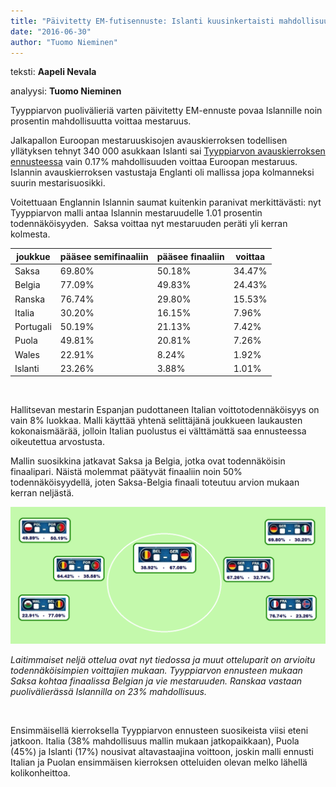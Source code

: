 ```yaml
---
title: "Päivitetty EM-futisennuste: Islanti kuusinkertaisti mahdollisuutensa Euroopan mestariksi!"
date: "2016-06-30"
author: "Tuomo Nieminen"
---
```


<!-- ![KUVA: Uefa](http://img.uefa.com/imgml/2016/euro/social/og-default.jpg) -->

teksti: **Aapeli Nevala**

analyysi: **Tuomo Nieminen**

Tyyppiarvon puolivälieriä varten päivitetty EM-ennuste povaa Islannille noin prosentin mahdollisuutta voittaa mestaruus.

Jalkapallon Euroopan mestaruuskisojen avauskierroksen todellisen yllätyksen tehnyt 340 000 asukkaan Islanti sai [Tyyppiarvon avauskierroksen ennusteessa](http://tyyppiarvo.com/2016/06/tyyppiarvo-tutki-32768-mahdollista-skenaariota-belgia-saksa-todennakoisin-em-finaali/) vain 0.17% mahdollisuuden voittaa Euroopan mestaruus. Islannin avauskierroksen vastustaja Englanti oli mallissa jopa kolmanneksi suurin mestarisuosikki.

Voitettuaan Englannin Islannin saumat kuitenkin paranivat merkittävästi: nyt Tyyppiarvon malli antaa Islannin mestaruudelle 1.01 prosentin todennäköisyyden.  Saksa voittaa nyt mestaruuden peräti yli kerran kolmesta.

joukkue	| pääsee semifinaaliin | pääsee finaaliin | voittaa
-- | -- | -- | -- |
Saksa | 69.80% | 50.18% | 34.47% |
Belgia | 77.09% | 49.83% | 24.43% |
Ranska | 76.74% | 29.80% | 15.53% |
Italia | 30.20% | 16.15% | 7.96% |
Portugali | 50.19% | 21.13% | 7.42% |
Puola | 49.81% | 20.81% | 7.26% |
Wales | 22.91% | 8.24% | 1.92% |
Islanti | 23.26% | 3.88% | 1.01% |

 

Hallitsevan mestarin Espanjan pudottaneen Italian voittotodennäköisyys on vain 8% luokkaa. Malli käyttää yhtenä selittäjänä joukkueen laukausten kokonaismäärää, jolloin Italian puolustus ei välttämättä saa ennusteessa oikeutettua arvostusta.

Mallin suosikkina jatkavat Saksa ja Belgia, jotka ovat todennäköisin finaalipari. Näistä molemmat päätyvät finaaliin noin 50% todennäköisyydellä, joten Saksa-Belgia finaali toteutuu arvion mukaan kerran neljästä.

![](em_quarters.png)

_Laitimmaiset neljä ottelua ovat nyt tiedossa ja muut otteluparit on arvioitu todennäköisimpien voittajien mukaan. Tyyppiarvon ennusteen mukaan Saksa kohtaa finaalissa Belgian ja vie mestaruuden. Ranskaa vastaan puolivälierässä Islannilla on 23% mahdollisuus._

 

Ensimmäisellä kierroksella Tyyppiarvon ennusteen suosikeista viisi eteni jatkoon. Italia (38% mahdollisuus mallin mukaan jatkopaikkaan), Puola (45%) ja Islanti (17%) nousivat altavastaajina voittoon, joskin malli ennusti Italian ja Puolan ensimmäisen kierroksen otteluiden olevan melko lähellä kolikonheittoa.
